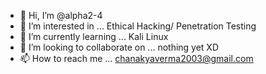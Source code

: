 - 👋 Hi, I’m @alpha2-4
- 👀 I’m interested in ... Ethical Hacking/ Penetration Testing
- 🌱 I’m currently learning ... Kali Linux
- 💞️ I’m looking to collaborate on ... nothing yet XD
- 📫 How to reach me ... chanakyaverma2003@gmail.com

<!---
alpha2-4/alpha2-4 is a ✨ special ✨ repository because its `README.md` (this file) appears on your GitHub profile.
You can click the Preview link to take a look at your changes.
--->

